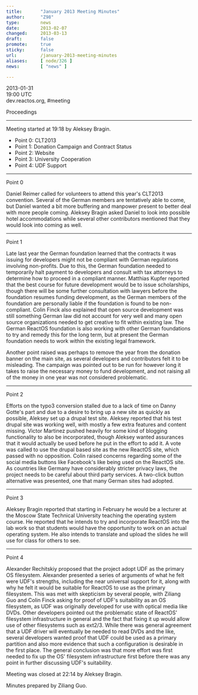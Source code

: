 ```yaml
---
title:       "January 2013 Meeting Minutes"
author:      "Z98"
type:        news
date:        2013-02-07
changed:     2013-03-13
draft:       false
promote:     true
sticky:      false
url:         /january-2013-meeting-minutes
aliases:     [ node/326 ]
news:        [ "news" ]

---
```


<p>2013-01-31<br />19:00 UTC<br />dev.reactos.org, #meeting</p>
<p>Proceedings
<hr />
</p>
<p>Meeting started at 19:18 by Aleksey Bragin.</p>
<ul>
<li> Point 0: CLT2013</li>
<li>Point 1: Donation Campaign and Contract Status</li>
<li>Point 2: Website</li>
<li>Point 3: University Cooperation</li>
<li>Point 4: UDF Support</li>
</ul>
<p>
<hr />
</p>
<p>Point 0</p>
<p>Daniel Reimer called for volunteers to attend this year's CLT2013 convention. Several of the German members are tentatively able to come, but Daniel wanted a bit more buffering and manpower present to better deal with more people coming. Aleksey Bragin asked Daniel to look into possible hotel accommodations while several other contributors mentioned that they would look into coming as well.</p>
<p>
<hr />
</p>
<p>Point 1</p>
<p>Late last year the German foundation learned that the contracts it was issuing for developers might not be compliant with German regulations involving non-profits. Due to this, the German foundation needed to temporarily halt payment to developers and consult with tax attorneys to determine how to proceed in a compliant manner. Matthias Kupfer reported that the best course for future development would be to issue scholarships, though there will be some further consultation with lawyers before the foundation resumes funding development, as the German members of the foundation are personally liable if the foundation is found to be non-compliant. Colin Finck also explained that open source development was still something German law did not account for very well and many open source organizations needed to get creative to fit within existing law. The German ReactOS foundation is also working with other German foundations to try and remedy this for the long term, but at present the German foundation needs to work within the existing legal framework.</p>
<p>Another point raised was perhaps to remove the year from the donation banner on the main site, as several developers and contributors felt it to be misleading. The campaign was pointed out to be run for however long it takes to raise the necessary money to fund development, and not raising all of the money in one year was not considered problematic.</p>
<p>
<hr />
</p>
<p>Point 2</p>
<p>Efforts on the typo3 conversion stalled due to a lack of time on Danny Gotte's part and due to a desire to bring up a new site as quickly as possible, Aleksey set up a drupal test site. Aleksey reported that his test drupal site was working well, with mostly a few extra features and content missing. Victor Martinez pushed heavily for some kind of blogging functionality to also be incorporated, though Aleksey wanted assurances that it would actually be used before he put in the effort to add it. A vote was called to use the drupal based site as the new ReactOS site, which passed with no opposition. Colin raised concerns regarding some of the social media buttons like Facebook's like being used on the ReactOS site. As countries like Germany have considerably stricter privacy laws, the project needs to be careful about third party services. A two-click button alternative was presented, one that many German sites had adopted.</p>
<p>
<hr />
</p>
<p>Point 3</p>
<p>Aleksey Bragin reported that starting in February he would be a lecturer at the Moscow State Technical University teaching the operating system course. He reported that he intends to try and incorporate ReactOS into the lab work so that students would have the opportunity to work on an actual operating system. He also intends to translate and upload the slides he will use for class for others to see.</p>
<p>
<hr />
</p>
<p>Point 4</p>
<p>Alexander Rechitskiy proposed that the project adopt UDF as the primary OS filesystem. Alexander presented a series of arguments of what he felt were UDF's strengths, including the near universal support for it, along with why he felt it would be suitable for ReactOS to use as the primary filesystem. This was met with skepticism by several people, with Ziliang Guo and Colin Finck asking for proof of UDF's suitability as an OS filesystem, as UDF was originally developed for use with optical media like DVDs. Other developers pointed out the problematic state of ReactOS' filesystem infrastructure in general and the fact that fixing it up would allow use of other filesystems such as ext2/3. While there was general agreement that a UDF driver will eventually be needed to read DVDs and the like, several developers wanted proof that UDF could be used as a primary partition and also more evidence that such a configuration is desirable in the first place. The general conclusion was that more effort was first needed to fix up the OS' filesystem infrastructure first before there was any point in further discussing UDF's suitability.</p>
<p>Meeting was closed at 22:14 by Aleksey Bragin.</p>
<p>Minutes prepared by Ziliang Guo.</p>
